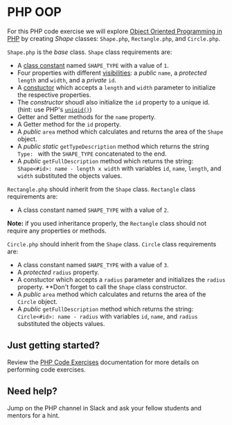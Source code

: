 # PHP OOP
For this PHP code exercise we will explore [Object Oriented Programming in PHP](http://php.net/manual/en/language.oop5.basic.php) by creating *Shape* classes: `Shape.php`, `Rectangle.php`, and `Circle.php`.
 
`Shape.php` is the *base* class. `Shape` class requirements are:

- A [class constant](http://php.net/manual/en/language.oop5.constants.php) named `SHAPE_TYPE` with a value of `1`.
- Four properties with different [visibilities](http://php.net/manual/en/language.oop5.visibility.php): a *public* `name`, a *protected* `length` and `width`, and a *private* `id`.
- A [constuctor](http://php.net/manual/en/language.oop5.decon.php) which accepts a `length` and `width` parameter to initialize the respective properties.
- The *constructor* shoudl also initialize the `id` property to a unique id. (hint: use PHP's [`uniqid()`](http://php.net/uniqid))
- Getter and Setter methods for the `name` property.
- A Getter method for the `id` property.
- A *public* `area` method which calculates and returns the area of the `Shape` object.
- A *public* *static* `getTypeDescription` method which returns the string `Type: ` with the `SHAPE_TYPE` concatenated to the end.
- A *public* `getFullDescription` method which returns the string: `Shape<#id>: name - length x width` with variables `id`, `name`, `length`, and `width` substituted the objects values.

`Rectangle.php` should inherit from the `Shape` class. `Rectangle` class requirements are:

- A class constant named `SHAPE_TYPE` with a value of `2`.

**Note:** if you used inheritance properly, the `Rectangle` class should not require any properties or methods.

`Circle.php` should inherit from the `Shape` class. `Circle` class requirements are:

- A class constant named `SHAPE_TYPE` with a value of `3`.
- A *protected* `radius` property.
- A constuctor which accepts a `radius` parameter and initializes the `radius` property. **Don't forget to call the `Shape` class constructor.
- A *public* `area` method which calculates and returns the area of the `Circle` object.
- A *public* `getFullDescription` method which returns the string: `Circle<#id>: name - radius` with variables `id`, `name`, and `radius` substituted the objects values.

## Just getting started?
Review the [PHP Code Exercises](https://github.com/CodeLouisville/back-end-php/tree/master/exercises) documentation for more details on performing code exercises.

## Need help?
Jump on the PHP channel in Slack and ask your fellow students and mentors for a hint.